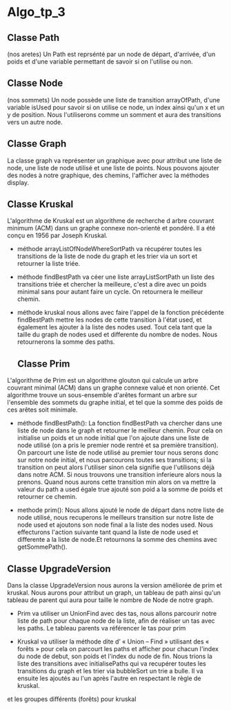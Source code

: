 # Algo_tp_3

## Classe Path 
(nos aretes)
  Un Path est reprsénté par un node de départ, d'arrivée, d'un poids et d'une variable permettant de savoir si on l'utilise ou non.

## Classe Node
(nos sommets)
  Un node possède une liste de transition arrayOfPath, d'une variable isUsed pour savoir si on utilise ce node, un index ainsi qu'un x et un y de position. Nous l'utiliserons comme un somment et aura des transitions vers un autre node.
  
## Classe Graph 
La classe graph va représenter un graphique avec pour attribut une liste de node, une liste de node utilisé et une liste de points.
Nous pouvons ajouter des nodes à notre graphique, des chemins, l'afficher avec la méthodes display.

## Classe Kruskal
L'algorithme de Kruskal est un algorithme de recherche d arbre couvrant minimum (ACM) dans un graphe connexe non-orienté et pondéré. Il a été conçu en 1956 par Joseph Kruskal.

* méthode arrayListOfNodeWhereSortPath va récupérer toutes les transitions de la liste de node du graph et les trier via un sort et retourner la liste triée. 

* méthode findBestPath va céer une liste arrayListSortPath un liste des transitions triée et chercher la meilleure, c'est a dire avec un poids minimal sans pour autant faire un cycle. On retournera le meilleur chemin. 

* méthode kruskal nous allons avec faire l'appel de la fonction précédente findBestPath mettre les nodes de cette transition à l'état used, et également les ajouter à la liste des nodes used. Tout cela tant que la taille du graph de nodes used et differente du nombre de nodes. Nous retournerons la somme  des paths.

  ## Classe Prim 
L'algorithme de Prim est un algorithme glouton qui calcule un arbre couvrant minimal (ACM) dans un graphe connexe valué et non orienté. Cet algorithme trouve un sous-ensemble d'arêtes formant un arbre sur l'ensemble des sommets du graphe initial, et tel que la somme des poids de ces arêtes soit minimale.

 
 * méthode findBestPath(): La fonction findBestPath va chercher dans une liste  de node dans le graph et retourner le meilleur chemin. Pour cela on initialise un poids et un node initial que l'on ajoute dans une liste de node utilisé (on a pris le premier node rentré et sa première transition). On parcourt une liste de node utilisé au premier tour nous serons donc sur notre node initial, et nous parcourons toutes ses transitions; si la transition on peut alors l'utiliser sinon cela signifie que l'utilisons déjà dans notre ACM. Si nous trouvons une transition inferieure alors nous la prenons.
 Quand nous aurons cette transition min alors on va mettre la valeur du path a used égale true ajouté son poid a la somme de poids et retourner ce chemin.
  
  
 * methode prim(): Nous allons ajouté le node de départ dans notre liste de node utilisé,  nous recuperons le meilleurs transition sur notre liste de node used et ajoutons son node final a la liste des nodes used. Nous effecturons l'action suivante tant quand la liste de node used et differente a la liste de node.Et retournons la somme des chemins avec getSommePath().
  
  ## Classe UpgradeVersion
Dans la classe UpgradeVersion nous aurons la version améliorée de prim et kruskal.
Nous aurons pour attribut un graph, un tableau de path ainsi qu'un tableau de parent qui aura pour taille le nombre de Node de notre graph.
 
 * Prim va utiliser un UnionFind avec des tas, nous allons parcourir notre liste de path pour chaque node de la liste, afin de réaliser un tas avec les paths. Le tableau parents va référencer le tas pour prim

* Kruskal va utiliser la méthode dite d’ « Union – Find » utilisant des « forêts » pour cela on parcourt les paths et afficher pour chacun l'index du node de debut, son poids et l'index du node de fin. Nous trions la liste des transitions avec initialisePaths qui va recupérer toutes les transitions du graph et les trier via bubbleSort un trie a bulle. Il va ensuite les ajoutés au l'un après l'autre en respectant le règle de kruskal.

 et les groupes différents (forêts) pour kruskal
